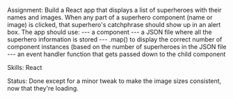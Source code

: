 Assignment: Build a React app that displays a list of superheroes with their names and images. When any part of a superhero component (name or image) is clicked, that superhero's catchphrase should show up in an alert box. The app should use:
--- a <SuperHero/> component
--- a JSON file where all the superhero information is stored
--- .map() to display the correct number of component instances (based on the number of superheroes in the JSON file
--- an event handler function that gets passed down to the child <SuperHero/> component

Skills: React

Status: Done except for a minor tweak to make the image sizes consistent, now that they're loading.